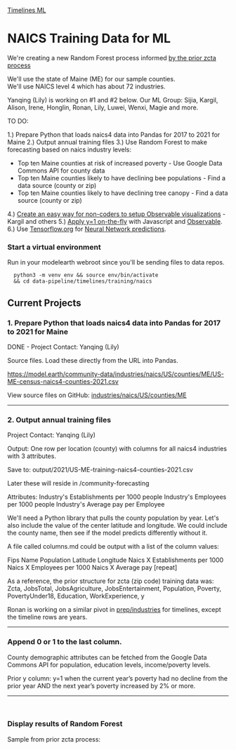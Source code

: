[Timelines ML](../../)

# NAICS Training Data for ML

We're creating a new Random Forest process informed [by the prior zcta process](../../prep/all)

We'll use the state of Maine (ME) for our sample counties.  
We'll use NAICS level 4 which has about 72 industries.

Yanqing (Lily) is working on #1 and #2 below.
Our ML Group: Sijia, Kargil, Alison, Irene, Honglin, Ronan, Lily, Luwei, Wenxi, Magie and more.

TO DO:

1.) Prepare Python that loads naics4 data into Pandas for 2017 to 2021 for Maine
2.) Output annual training files
3.) Use Random Forest to make forecasting based on naics industry levels:
- Top ten Maine counties at risk of increased poverty - Use Google Data Commons API for county data
- Top ten Maine counties likely to have declining bee populations - Find a data source (county or zip)
- Top ten Maine counties likely to have declining tree canopy - Find a data source (county or zip)

4.) [Create an easy way for non-coders to setup Observable visualizations](/data-pipeline/timelines/observable) - Kargil and others
5.) [Apply y=1 on-the-fly](/data-pipeline/research/bees/) with Javascript and [Observable](../../observable/).
6.) Use [Tensorflow.org](https://www.tensorflow.org/js/demos) for [Neural Network predictions](https://www.tensorflow.org/s/results/?q=neural%20networks).

### Start a virtual environment

Run in your modelearth webroot since you'll be sending files to data repos.

      python3 -m venv env && source env/bin/activate
      && cd data-pipeline/timelines/training/naics


## Current Projects

### 1. Prepare Python that loads naics4 data into Pandas for 2017 to 2021 for Maine

DONE - Project Contact: Yanqing (Lily)

Source files. Load these directly from the URL into Pandas.

https://model.earth/community-data/industries/naics/US/counties/ME/US-ME-census-naics4-counties-2021.csv

View source files on GitHub: [industries/naics/US/counties/ME](https://github.com/ModelEarth/community-data/tree/master/industries/naics/US/counties/ME)

---


### 2. Output annual training files

Project Contact: Yanqing (Lily)

Output: One row per location (county) with columns for all naics4 industries with 3 attributes.

Save to: output/2021/US-ME-training-naics4-counties-2021.csv

Later these will reside in /community-forecasting

Attributes:
Industry's Establishments per 1000 people
Industry's Employees per 1000 people
Industry's Average pay per Employee

We'll need a Python library that pulls the county population by year.
Let's also include the value of the center latitude and longitude.
We could include the county name, then see if the model predicts differently without it.

A file called columns.md could be output with a list of the column values:

Fips
Name
Population
Latitude
Longitude
Naics X Establishments per 1000
Naics X Employees per 1000
Naics X Average pay
[repeat]

<!--
Fips, N1111-Firms, N1111-People, N1111-Pay, N2222-Firms, N2222-People, N2222-Pay, ...

The following attribute names are equivalent:

Firms = Establishments
People = Employees
Pay = Payroll
-->

As a reference, the prior structure for zcta (zip code) training data was:
Zcta, JobsTotal, JobsAgriculture, JobsEntertainment, Population, Poverty, PovertyUnder18, Education, WorkExperience, y

Ronan is working on a similar pivot in [prep/industries](../../prep/industries/) for timelines, except the timeline rows are years.

---

### Append 0 or 1 to the last column.

County demographic attributes can be fetched from the Google Data Commons API for population, education levels, income/poverty levels.

Prior y column:
y=1 when the current year’s poverty had no decline from the prior year AND the next year’s poverty increased by 2% or more.
<!--
Applied in
prep/all/zcta_2016.SQL.txt

-- Change from prior year is steady (0%) or increasing, change to next year is increasing by 2% or more.

CASE
      WHEN (prior1.poverty - p.poverty) >= 0 AND (p.poverty - next.poverty) >= 2 THEN 1
      ELSE 0
END

AS y -- the povertyBinary for >= 2% in coming year, and no decline for current year.
-->

---
<br>

### Display results of Random Forest

Sample from prior zcta process: